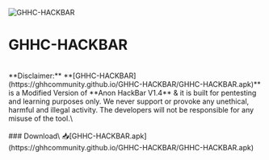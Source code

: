 ![GHHC-HACKBAR](https://user-images.githubusercontent.com/80751079/119216849-e8c75c80-baf7-11eb-9b85-244366260fd2.png)
# GHHC-HACKBAR
<br>
**Disclaimer:** **[GHHC-HACKBAR](https://ghhcommunity.github.io/GHHC-HACKBAR/GHHC-HACKBAR.apk)** is a Modified Version of **Anon HackBar V1.4** & it is built for pentesting and learning purposes only. We never support or provoke any unethical, harmful and illegal activity. The developers will not be responsible for any misuse of the tool.\
<br>
<br>
### Download\
📥[GHHC-HACKBAR.apk](https://ghhcommunity.github.io/GHHC-HACKBAR/GHHC-HACKBAR.apk)
